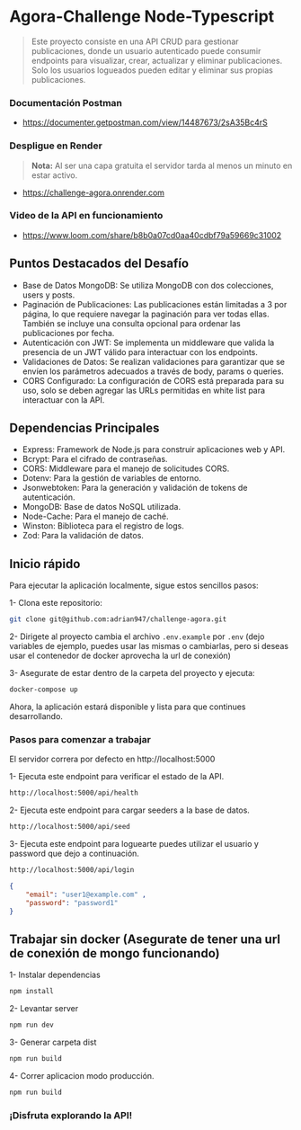 
# Agora-Challenge Node-Typescript
>Este proyecto consiste en una API CRUD para gestionar publicaciones, donde un usuario autenticado puede consumir endpoints para visualizar, crear, actualizar y eliminar publicaciones. Solo los usuarios logueados pueden editar y eliminar sus propias publicaciones.

### Documentación Postman
- https://documenter.getpostman.com/view/14487673/2sA35Bc4rS

### Despligue en Render
>**Nota:** Al ser una capa gratuita el servidor tarda al menos un minuto en estar activo.
- https://challenge-agora.onrender.com

### Video de la API en funcionamiento
- https://www.loom.com/share/b8b0a07cd0aa40cdbf79a59669c31002

## Puntos Destacados del Desafío
- Base de Datos MongoDB: Se utiliza MongoDB con dos colecciones, users y posts.
- Paginación de Publicaciones: Las publicaciones están limitadas a 3 por página, lo que requiere navegar la paginación para ver todas ellas. También se incluye una consulta opcional para ordenar las publicaciones por fecha.
- Autenticación con JWT: Se implementa un middleware que valida la presencia de un JWT válido para interactuar con los endpoints.
- Validaciones de Datos: Se realizan validaciones para garantizar que se envíen los parámetros adecuados a través de body, params o queries.
- CORS Configurado: La configuración de CORS está preparada para su uso, solo se deben agregar las URLs permitidas en white list para interactuar con la API.
  
## Dependencias Principales
- Express: Framework de Node.js para construir aplicaciones web y API.
- Bcrypt: Para el cifrado de contraseñas.
- CORS: Middleware para el manejo de solicitudes CORS.
- Dotenv: Para la gestión de variables de entorno.
- Jsonwebtoken: Para la generación y validación de tokens de autenticación.
- MongoDB: Base de datos NoSQL utilizada.
- Node-Cache: Para el manejo de caché.
- Winston: Biblioteca para el registro de logs.
- Zod: Para la validación de datos.

## Inicio rápido
Para ejecutar la aplicación localmente, sigue estos sencillos pasos:

1- Clona este repositorio:

```bash
git clone git@github.com:adrian947/challenge-agora.git
```
2- Dirigete al proyecto cambia el archivo `.env.example` por `.env` (dejo variables de ejemplo, puedes usar las mismas o cambiarlas, pero si deseas usar el contenedor de docker aprovecha la url de conexión)

3- Asegurate de estar dentro de la carpeta del proyecto y ejecuta:
```bash
docker-compose up
```

Ahora, la aplicación estará disponible y lista para que continues desarrollando.

### Pasos para comenzar a trabajar
El servidor correra por defecto en http://localhost:5000 

1- Ejecuta este endpoint para verificar el estado de la API.
```bash
http://localhost:5000/api/health
```
2- Ejecuta este endpoint para cargar seeders a la base de datos.
```bash
http://localhost:5000/api/seed
```
3- Ejecuta este endpoint para loguearte puedes utilizar el usuario y password que dejo a continuación.
```bash
http://localhost:5000/api/login
```
```json
{
    "email": "user1@example.com" ,
    "password": "password1"
}
```
## Trabajar sin docker (Asegurate de tener una url de conexión de mongo funcionando)
1- Instalar dependencias 
```bash
npm install
```
2- Levantar server
```bash
npm run dev
```
3- Generar carpeta dist
```bash
npm run build
```
4- Correr aplicacion modo producción.
```bash
npm run build
```


### ¡Disfruta explorando la API!